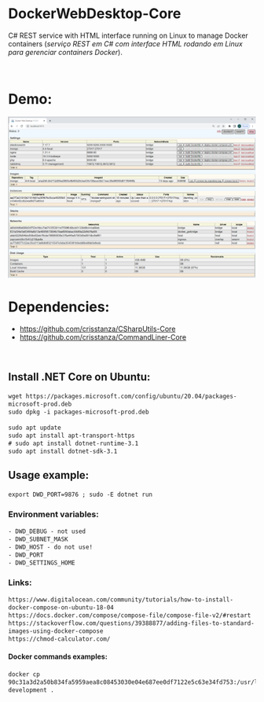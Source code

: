 ﻿DockerWebDesktop-Core
=====================

C# REST service with HTML interface running on Linux to manage Docker containers (_serviço REST em C# com interface HTML rodando​ em Linux para gerenciar containers Docker_).

<br>

# Demo:

<img src="https://github.com/crisstanza/DockerWebDesktop-Core/raw/main/DOC/DockerWebDesktop-1.1.1.1.png">

# Dependencies:

 - https://github.com/crisstanza/CSharpUtils-Core
 - https://github.com/crisstanza/CommandLiner-Core

<br>

## Install .NET Core on Ubuntu:

	wget https://packages.microsoft.com/config/ubuntu/20.04/packages-microsoft-prod.deb
	sudo dpkg -i packages-microsoft-prod.deb

	sudo apt update
	sudo apt install apt-transport-https
	# sudo apt install dotnet-runtime-3.1
	sudo apt install dotnet-sdk-3.1


## Usage example:

	export DWD_PORT=9876 ; sudo -E dotnet run


### Environment variables:

	- DWD_DEBUG - not used
	- DWD_SUBNET_MASK
	- DWD_HOST - do not use!
	- DWD_PORT
	- DWD_SETTINGS_HOME


### Links:

	https://www.digitalocean.com/community/tutorials/how-to-install-docker-compose-on-ubuntu-18-04
	https://docs.docker.com/compose/compose-file/compose-file-v2/#restart
	https://stackoverflow.com/questions/39388877/adding-files-to-standard-images-using-docker-compose
	https://chmod-calculator.com/


#### Docker commands examples:

	docker cp 90c31a3d2a50b834fa5959aea8c08453030e04e687ee0df7122e5c63e34fd753:/usr/local/etc/php/php.ini-development .
